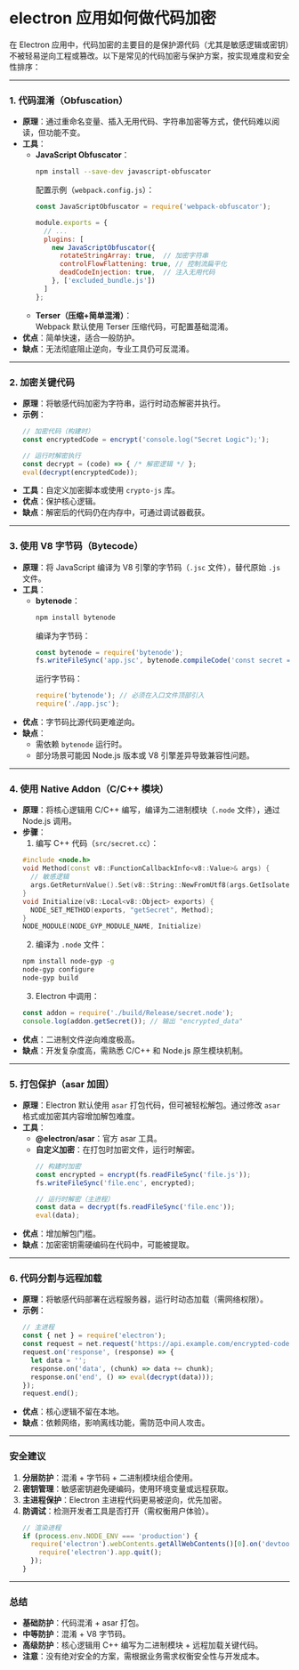 # electron 应用如何做代码加密
在 Electron 应用中，代码加密的主要目的是保护源代码（尤其是敏感逻辑或密钥）不被轻易逆向工程或篡改。以下是常见的代码加密与保护方案，按实现难度和安全性排序：

---

### **1. 代码混淆（Obfuscation）**
- **原理**：通过重命名变量、插入无用代码、字符串加密等方式，使代码难以阅读，但功能不变。
- **工具**：
  - **JavaScript Obfuscator**：  
    ```bash
    npm install --save-dev javascript-obfuscator
    ```
    配置示例（`webpack.config.js`）：
    ```javascript
    const JavaScriptObfuscator = require('webpack-obfuscator');

    module.exports = {
      // ...
      plugins: [
        new JavaScriptObfuscator({
          rotateStringArray: true,  // 加密字符串
          controlFlowFlattening: true, // 控制流扁平化
          deadCodeInjection: true,  // 注入无用代码
        }, ['excluded_bundle.js'])
      ]
    };
    ```
  - **Terser（压缩+简单混淆）**：  
    Webpack 默认使用 Terser 压缩代码，可配置基础混淆。
- **优点**：简单快速，适合一般防护。
- **缺点**：无法彻底阻止逆向，专业工具仍可反混淆。

---

### **2. 加密关键代码**
- **原理**：将敏感代码加密为字符串，运行时动态解密并执行。
- **示例**：
  ```javascript
  // 加密代码（构建时）
  const encryptedCode = encrypt('console.log("Secret Logic");');

  // 运行时解密执行
  const decrypt = (code) => { /* 解密逻辑 */ };
  eval(decrypt(encryptedCode));
  ```
- **工具**：自定义加密脚本或使用 `crypto-js` 库。
- **优点**：保护核心逻辑。
- **缺点**：解密后的代码仍在内存中，可通过调试器截获。

---

### **3. 使用 V8 字节码（Bytecode）**
- **原理**：将 JavaScript 编译为 V8 引擎的字节码（`.jsc` 文件），替代原始 `.js` 文件。
- **工具**：
  - **bytenode**：  
    ```bash
    npm install bytenode
    ```
    编译为字节码：
    ```javascript
    const bytenode = require('bytenode');
    fs.writeFileSync('app.jsc', bytenode.compileCode('const secret = "key";'));
    ```
    运行字节码：
    ```javascript
    require('bytenode'); // 必须在入口文件顶部引入
    require('./app.jsc');
    ```
- **优点**：字节码比源代码更难逆向。
- **缺点**：  
  - 需依赖 `bytenode` 运行时。  
  - 部分场景可能因 Node.js 版本或 V8 引擎差异导致兼容性问题。

---

### **4. 使用 Native Addon（C/C++ 模块）**
- **原理**：将核心逻辑用 C/C++ 编写，编译为二进制模块（`.node` 文件），通过 Node.js 调用。
- **步骤**：
  1. 编写 C++ 代码（`src/secret.cc`）：
    ```cpp
    #include <node.h>
    void Method(const v8::FunctionCallbackInfo<v8::Value>& args) {
      // 敏感逻辑
      args.GetReturnValue().Set(v8::String::NewFromUtf8(args.GetIsolate(), "encrypted_data").ToLocalChecked());
    }
    void Initialize(v8::Local<v8::Object> exports) {
      NODE_SET_METHOD(exports, "getSecret", Method);
    }
    NODE_MODULE(NODE_GYP_MODULE_NAME, Initialize)
    ```
  2. 编译为 `.node` 文件：
    ```bash
    npm install node-gyp -g
    node-gyp configure
    node-gyp build
    ```
  3. Electron 中调用：
    ```javascript
    const addon = require('./build/Release/secret.node');
    console.log(addon.getSecret()); // 输出 "encrypted_data"
    ```
- **优点**：二进制文件逆向难度极高。
- **缺点**：开发复杂度高，需熟悉 C/C++ 和 Node.js 原生模块机制。

---

### **5. 打包保护（asar 加固）**
- **原理**：Electron 默认使用 `asar` 打包代码，但可被轻松解包。通过修改 `asar` 格式或加密其内容增加解包难度。
- **工具**：
  - **@electron/asar**：官方 asar 工具。
  - **自定义加密**：在打包时加密文件，运行时解密。
    ```javascript
    // 构建时加密
    const encrypted = encrypt(fs.readFileSync('file.js'));
    fs.writeFileSync('file.enc', encrypted);

    // 运行时解密（主进程）
    const data = decrypt(fs.readFileSync('file.enc'));
    eval(data);
    ```
- **优点**：增加解包门槛。
- **缺点**：加密密钥需硬编码在代码中，可能被提取。

---

### **6. 代码分割与远程加载**
- **原理**：将敏感代码部署在远程服务器，运行时动态加载（需网络权限）。
- **示例**：
  ```javascript
  // 主进程
  const { net } = require('electron');
  const request = net.request('https://api.example.com/encrypted-code');
  request.on('response', (response) => {
    let data = '';
    response.on('data', (chunk) => data += chunk);
    response.on('end', () => eval(decrypt(data)));
  });
  request.end();
  ```
- **优点**：核心逻辑不留在本地。
- **缺点**：依赖网络，影响离线功能，需防范中间人攻击。

---

### **安全建议**
1. **分层防护**：混淆 + 字节码 + 二进制模块组合使用。
2. **密钥管理**：敏感密钥避免硬编码，使用环境变量或远程获取。
3. **主进程保护**：Electron 主进程代码更易被逆向，优先加密。
4. **防调试**：检测开发者工具是否打开（需权衡用户体验）。
   ```javascript
   // 渲染进程
   if (process.env.NODE_ENV === 'production') {
     require('electron').webContents.getAllWebContents()[0].on('devtools-opened', () => {
       require('electron').app.quit();
     });
   }
   ```

---

### **总结**
- **基础防护**：代码混淆 + asar 打包。
- **中等防护**：混淆 + V8 字节码。
- **高级防护**：核心逻辑用 C++ 编写为二进制模块 + 远程加载关键代码。
- **注意**：没有绝对安全的方案，需根据业务需求权衡安全性与开发成本。